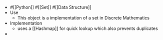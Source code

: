 - #[[Python]] #[[Set]] #[[Data Structure]]
- Use
	- This object is a implementation of a set in Discrete Mathematics
- Implementation
	- uses a [[Hashmap]] for quick lookup which also prevents duplicates
-